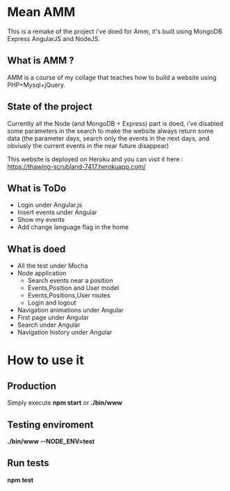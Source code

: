 # Mean AMM

This is a remake of the project i've doed for Amm, it's built using MongoDB Express AngularJS and NodeJS.

## What is AMM ?

AMM is a course of my collage that teaches how to build a website using PHP+Mysql+jQuery.

## State of the project

Currently all the Node (and MongoDB + Express) part is doed, i've disabled some parameters in the search to make the website always return some data (the parameter days, search only the events in the next days, and obviusly the current events in the near future disappear)

This website is deployed on Heroku and you can visit it here : https://thawing-scrubland-7417.herokuapp.com/

## What is ToDo

 - Login under Angular.js
 - Insert events under Angular
 - Show my events
 - Add change language flag in the home

## What is doed

  - All the test under Mocha
  - Node application
    - Search events near a position
    - Events,Position and User model
    - Events,Positions,User routes
    - Login and logout
  - Navigation animations under Angular
  - First page under Angular
  - Search under Angular
  - Navigation history under Angular

# How to use it

## Production

Simply execute **npm start** or **./bin/www**

## Testing enviroment

**./bin/www --NODE_ENV=test**

## Run tests

**npm test**
